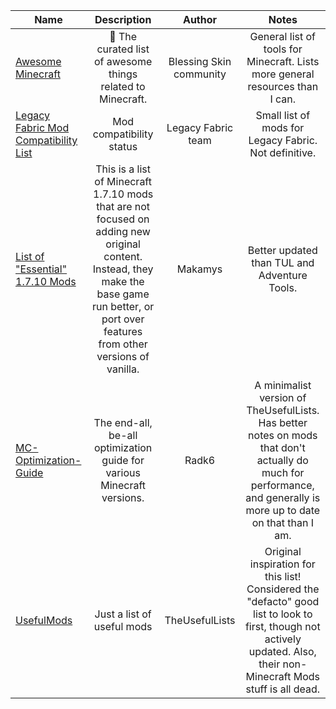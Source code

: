 | Name | Description | Author | Notes |
| --- | :---: | :---: | :---: |
| [Awesome Minecraft](https://github.com/bs-community/awesome-minecraft?tab=readme-ov-file#mod-loaders) | 📝 The curated list of awesome things related to Minecraft.  | Blessing Skin community | General list of tools for Minecraft. Lists more general resources than I can. |
| [Legacy Fabric Mod Compatibility List](https://legacyfabric.net/mods.html) | Mod compatibility status | Legacy Fabric team | Small list of mods for Legacy Fabric. Not definitive. |
| [List of "Essential" 1.7.10 Mods](https://gist.github.com/makamys/7cb74cd71d93a4332d2891db2624e17c) | This is a list of Minecraft 1.7.10 mods that are not focused on adding new original content. Instead, they make the base game run better, or port over features from other versions of vanilla. | Makamys | Better updated than TUL and Adventure Tools. |
| [MC-Optimization-Guide](https://github.com/Radk6/MC-Optimization-Guide) | The end-all, be-all optimization guide for various Minecraft versions. | Radk6 | A minimalist version of TheUsefulLists. Has better notes on mods that don't actually do much for performance, and generally is more up to date on that than I am. |
| [UsefulMods](https://github.com/TheUsefulLists/UsefulMods) | Just a list of useful mods | TheUsefulLists | Original inspiration for this list! Considered the "defacto" good list to look to first, though not actively updated. Also, their non-Minecraft Mods stuff is all dead. |